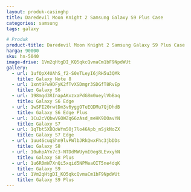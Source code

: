 ```yaml
---
layout: produk-casinghp
title: Daredevil Moon Knight 2 Samsung Galaxy S9 Plus Case
categories: samsung
tags: galaxy

# Produk
product-title: Daredevil Moon Knight 2 Samsung Galaxy S9 Plus Case
harga: 90000
sku: hn-5040
image-drive: 1Vm2qHtgDI_KQ5qkcQvmaCm1bF9NpdWUt
gallery:
  - url: 1ufOpX4UAhS_f2-S0eTLeyI6jRH5u3QMk
    title: Galaxy Note 8
  - url: 1xnt9Fw9DFyK2fTvXSDmgr3SDGfT8RvEp
    title: Galaxy S6
  - url: 198mgd3RInapAKxzxaPdG8m0ueylVbBaq
    title: Galaxy S6 Edge
  - url: 1wSFI20rwtDm3v6yggOTeEQDMu7QjDhdB
    title: Galaxy S6 Edge Plus
  - url: 1Cu2cVQbwVGOWZq66zAsd_meHK9DOavYN
    title: Galaxy S7
  - url: 1qTbt5XBQoWfm5Oj7lo46Apb_mSjkNoZX
    title: Galaxy S7 Edge
  - url: 1uu46cuqShn9lvPWlbJRkQwxFhc3jbDDs
    title: Galaxy S8
  - url: 10whpAYn7c3-NTDdMWUymI0eg8LEvxyhN
    title: Galaxy S8 Plus
  - url: 1u6R0mW7XnQi5xqid5NPMeaOIT5ne4dqK
    title: Galaxy S9
  - url: 1Vm2qHtgDI_KQ5qkcQvmaCm1bF9NpdWUt
    title: Galaxy S9 Plus
---
```

